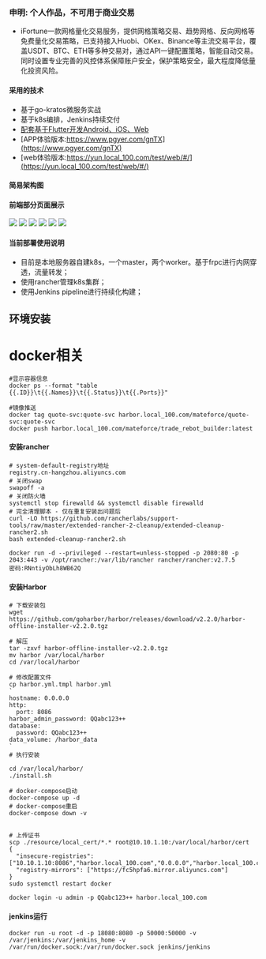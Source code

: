### 申明: 个人作品，不可用于商业交易
* iFortune一款网格量化交易服务，提供网格策略交易、趋势网格、反向网格等免费量化交易策略，已支持接入Huobi、OKex、Binance等主流交易平台，覆盖USDT、BTC、ETH等多种交易对，通过API一键配置策略，智能自动交易。同时设置专业完善的风控体系保障账户安全，保护策略安全，最大程度降低量化投资风险。
#### 采用的技术
* 基于go-kratos微服务实战
* 基于k8s编排，Jenkins持续交付
* [配套基于Flutter开发Android、iOS、Web](https://github.com/RonadoLong/wq-fotune.git)
* [APP体验版本:https://www.pgyer.com/gnTX](https://www.pgyer.com/gnTX)
* [web体验版本:https://yun.local_100.com/test/web/#/](https://yun.local_100.com/test/web/#/)
#### 简易架构图


#### 前端部分页面展示
![](./resource/images/WechatIMG33.jpeg)
![](./resource/images/WechatIMG34.jpeg)
![](./resource/images/WechatIMG36.jpeg)
![](./resource/images/WechatIMG37.jpeg)
![](./resource/images/WechatIMG38.jpeg)
![](./resource/images/WechatIMG39.jpeg)

#### 当前部署使用说明
* 目前是本地服务器自建k8s，一个master，两个worker。基于frpc进行内网穿透，流量转发；
* 使用rancher管理k8s集群；
* 使用Jenkins pipeline进行持续化构建；

## 环境安装


# docker相关
```shell
#显示容器信息
docker ps --format "table {{.ID}}\t{{.Names}}\t{{.Status}}\t{{.Ports}}"

#镜像推送
docker tag quote-svc:quote-svc harbor.local_100.com/mateforce/quote-svc:quote-svc
docker push harbor.local_100.com/mateforce/trade_rebot_builder:latest
```
#### 安装rancher
```shell
# system-default-registry地址
registry.cn-hangzhou.aliyuncs.com
# 关闭swap
swapoff -a
# 关闭防火墙
systemctl stop firewalld && systemctl disable firewalld
# 完全清理脚本 - 仅在重复安装出问题后
curl -LO https://github.com/rancherlabs/support-tools/raw/master/extended-rancher-2-cleanup/extended-cleanup-rancher2.sh
bash extended-cleanup-rancher2.sh

docker run -d --privileged --restart=unless-stopped -p 2080:80 -p 2043:443 -v /opt/rancher:/var/lib/rancher rancher/rancher:v2.7.5
密码:RNntiyObLh8WB62Q
```
#### 安装Harbor
```shell
# 下载安装包
wget https://github.com/goharbor/harbor/releases/download/v2.2.0/harbor-offline-installer-v2.2.0.tgz

# 解压
tar -zxvf harbor-offline-installer-v2.2.0.tgz
mv harbor /var/local/harbor
cd /var/local/harbor

# 修改配置文件
cp harbor.yml.tmpl harbor.yml
`
hostname: 0.0.0.0
http:
  port: 8086
harbor_admin_password: QQabc123++
database:
  password: QQabc123++
data_volume: /harbor_data
`
# 执行安装

cd /var/local/harbor/
./install.sh

# docker-compose启动
docker-compose up -d
# docker-compose重启
docker-compose down -v


# 上传证书
scp ./resource/local_cert/*.* root@10.10.1.10:/var/local/harbor/cert
{
  "insecure-registries": ["10.10.1.10:8086","harbor.local_100.com","0.0.0.0","harbor.local_100.com:8086"],
  "registry-mirrors": ["https://fc5hpfa6.mirror.aliyuncs.com"]
}
sudo systemctl restart docker

docker login -u admin -p QQabc123++ harbor.local_100.com
```
#### jenkins运行
```shell
docker run -u root -d -p 18080:8080 -p 50000:50000 -v /var/jenkins:/var/jenkins_home -v /var/run/docker.sock:/var/run/docker.sock jenkins/jenkins
```